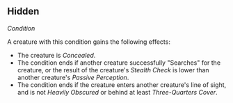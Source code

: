 ## Hidden
*Condition*  

A creature with this condition gains the following effects:
* The creature is *Concealed*.
* The condition ends if another creature successfully "Searches" for the creature, or the result of the creature's *Stealth Check* is lower than another creature's *Passive Perception*.
* The condition ends if the creature enters another creature's line of sight, and is not *Heavily Obscured* or behind at least *Three-Quarters Cover*.

